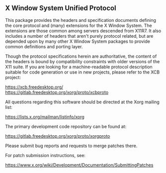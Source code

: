 X Window System Unified Protocol
--------------------------------

This package provides the headers and specification documents defining
the core protocol and (many) extensions for the X Window System. The
extensions are those common among servers descended from X11R7. It
also includes a number of headers that aren't purely protocol related,
but are depended upon by many other X Window System packages to provide
common definitions and porting layer.

Though the protocol specifications herein are authoritative, the
content of the headers is bound by compatibility constraints with older
versions of the X11 suite. If you are looking for a machine-readable
protocol description suitable for code generation or use in new
projects, please refer to the XCB project:

  https://xcb.freedesktop.org/
  https://gitlab.freedesktop.org/xorg/proto/xcbproto

All questions regarding this software should be directed at the
Xorg mailing list:

  https://lists.x.org/mailman/listinfo/xorg

The primary development code repository can be found at:

  https://gitlab.freedesktop.org/xorg/proto/xorgproto

Please submit bug reports and requests to merge patches there.

For patch submission instructions, see:

  https://www.x.org/wiki/Development/Documentation/SubmittingPatches

